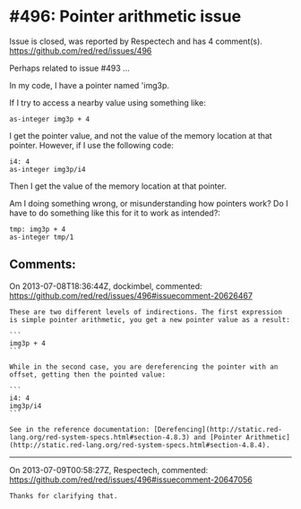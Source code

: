 
#496: Pointer arithmetic issue
================================================================================
Issue is closed, was reported by Respectech and has 4 comment(s).
<https://github.com/red/red/issues/496>

Perhaps related to issue #493 ...

In my code, I have a pointer named 'img3p.

If I try to access a nearby value using something like:

```
as-integer img3p + 4
```

I get the pointer value, and not the value of the memory location at that pointer.  However, if I use the following code:

```
i4: 4
as-integer img3p/i4
```

Then I get the value of the memory location at that pointer.

Am I doing something wrong, or misunderstanding how pointers work?  Do I have to do something like this for it to work as intended?:

```
tmp: img3p + 4
as-integer tmp/1
```



Comments:
--------------------------------------------------------------------------------

On 2013-07-08T18:36:44Z, dockimbel, commented:
<https://github.com/red/red/issues/496#issuecomment-20626467>

    These are two different levels of indirections. The first expression is simple pointer arithmetic, you get a new pointer value as a result:
    
    ```
    img3p + 4
    ```
    
    While in the second case, you are dereferencing the pointer with an offset, getting then the pointed value:
    
    ```
    i4: 4
    img3p/i4
    ```
    
    See in the reference documentation: [Derefencing](http://static.red-lang.org/red-system-specs.html#section-4.8.3) and [Pointer Arithmetic](http://static.red-lang.org/red-system-specs.html#section-4.8.4).

--------------------------------------------------------------------------------

On 2013-07-09T00:58:27Z, Respectech, commented:
<https://github.com/red/red/issues/496#issuecomment-20647056>

    Thanks for clarifying that.

